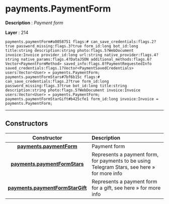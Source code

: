 # payments.PaymentForm

**Description** : *Payment form*

**Layer** : 214

```tl
payments.paymentForm#a0058751 flags:# can_save_credentials:flags.2?true password_missing:flags.3?true form_id:long bot_id:long title:string description:string photo:flags.5?WebDocument invoice:Invoice provider_id:long url:string native_provider:flags.4?string native_params:flags.4?DataJSON additional_methods:flags.6?Vector<PaymentFormMethod> saved_info:flags.0?PaymentRequestedInfo saved_credentials:flags.1?Vector<PaymentSavedCredentials> users:Vector<User> = payments.PaymentForm;
payments.paymentFormStars#7bf6b15c flags:# can_save_credentials:flags.2?true form_id:long password_missing:flags.3?true bot_id:long title:string description:string photo:flags.5?WebDocument invoice:Invoice users:Vector<User> = payments.PaymentForm;
payments.paymentFormStarGift#b425cfe1 form_id:long invoice:Invoice = payments.PaymentForm;
```

---

## Constructors

| Constructor | Description |
| :---: | :--- |
| [**payments.paymentForm**](constructor/payments.paymentForm) | Payment form |
| [**payments.paymentFormStars**](constructor/payments.paymentFormStars) | Represents a payment form, for payments to be using Telegram Stars, see here » for more info |
| [**payments.paymentFormStarGift**](constructor/payments.paymentFormStarGift) | Represents a payment form for a gift, see here » for more info |